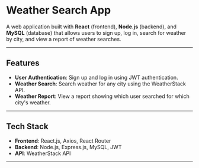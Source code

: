 # Weather Search App

A web application built with **React** (frontend), **Node.js** (backend), and **MySQL** (database) that allows users to sign up, log in, search for weather by city, and view a report of weather searches.

---

## Features

- **User Authentication**: Sign up and log in using JWT authentication.
- **Weather Search**: Search weather for any city using the WeatherStack API.
- **Weather Report**: View a report showing which user searched for which city's weather.

---

## Tech Stack

- **Frontend**: React.js, Axios, React Router
- **Backend**: Node.js, Express.js, MySQL, JWT
- **API**: WeatherStack API

---
